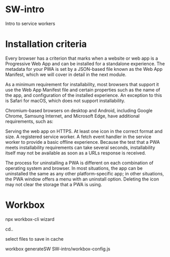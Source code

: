 # SW-intro

Intro to service workers

# Installation criteria

Every browser has a criterion that marks when a website or web app is a Progressive Web App and can be installed for a standalone experience. The metadata for your PWA is set by a JSON-based file known as the Web App Manifest, which we will cover in detail in the next module.

As a minimum requirement for installability, most browsers that support it use the Web App Manifest file and certain properties such as the name of the app, and configuration of the installed experience. An exception to this is Safari for macOS, which does not support installability.

Chromium-based browsers on desktop and Android, including Google Chrome, Samsung Internet, and Microsoft Edge, have additional requirements, such as:

Serving the web app on HTTPS.
At least one icon in the correct format and size.
A registered service worker.
A fetch event handler in the service worker to provide a basic offline experience.
Because the test that a PWA meets installability requirements can take several seconds, installability itself may not be available as soon as a URLs response is received.

The process for uninstalling a PWA is different on each combination of operating system and browser. In most situations, the app can be uninstalled the same as any other platform-specific app; in other situations, the PWA window offers a menu with an uninstall option. Deleting the icon may not clear the storage that a PWA is using.

# Workbox

npx workbox-cli wizard

cd..

select files to save in cache

workbox generateSW SW-intro/workbox-config.js
